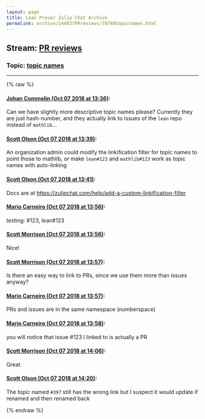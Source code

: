 ```yaml
---
layout: page
title: Lean Prover Zulip Chat Archive 
permalink: archive/144837PRreviews/78740topicnames.html
---
```


## Stream: [PR reviews](index.html)
### Topic: [topic names](78740topicnames.html)

---


{% raw %}
#### [ Johan Commelin (Oct 07 2018 at 13:36)](https://leanprover.zulipchat.com/#narrow/stream/144837-PR%20reviews/topic/topic%20names/near/135349506):
Can we have slightly more descriptive topic names please? Currently they are just hash-number, and they actually link to issues of the `lean` repo instead of `mathlib`...

#### [ Scott Olson (Oct 07 2018 at 13:39)](https://leanprover.zulipchat.com/#narrow/stream/144837-PR%20reviews/topic/topic%20names/near/135349565):
An organization admin could modify the linkification filter for topic names to point those to mathlib, or make `lean#123` and `mathlib#123` work as topic names with auto-linking

#### [ Scott Olson (Oct 07 2018 at 13:41)](https://leanprover.zulipchat.com/#narrow/stream/144837-PR%20reviews/topic/topic%20names/near/135349637):
Docs are at https://zulipchat.com/help/add-a-custom-linkification-filter

#### [ Mario Carneiro (Oct 07 2018 at 13:56)](https://leanprover.zulipchat.com/#narrow/stream/144837-PR%20reviews/topic/topic%20names/near/135350028):
testing: #123, lean#123

#### [ Scott Morrison (Oct 07 2018 at 13:56)](https://leanprover.zulipchat.com/#narrow/stream/144837-PR%20reviews/topic/topic%20names/near/135350065):
Nice!

#### [ Scott Morrison (Oct 07 2018 at 13:57)](https://leanprover.zulipchat.com/#narrow/stream/144837-PR%20reviews/topic/topic%20names/near/135350070):
Is there an easy way to link to PRs, since we use them more than issues anyway?

#### [ Mario Carneiro (Oct 07 2018 at 13:57)](https://leanprover.zulipchat.com/#narrow/stream/144837-PR%20reviews/topic/topic%20names/near/135350074):
PRs and issues are in the same namespace (numberspace)

#### [ Mario Carneiro (Oct 07 2018 at 13:58)](https://leanprover.zulipchat.com/#narrow/stream/144837-PR%20reviews/topic/topic%20names/near/135350114):
you will notice that issue #123 I linked to is actually a PR

#### [ Scott Morrison (Oct 07 2018 at 14:06)](https://leanprover.zulipchat.com/#narrow/stream/144837-PR%20reviews/topic/topic%20names/near/135350333):
Great.

#### [ Scott Olson (Oct 07 2018 at 14:20)](https://leanprover.zulipchat.com/#narrow/stream/144837-PR%20reviews/topic/topic%20names/near/135350692):
The topic named `#397` still has the wrong link but I suspect it would update if renamed and then renamed back


{% endraw %}
